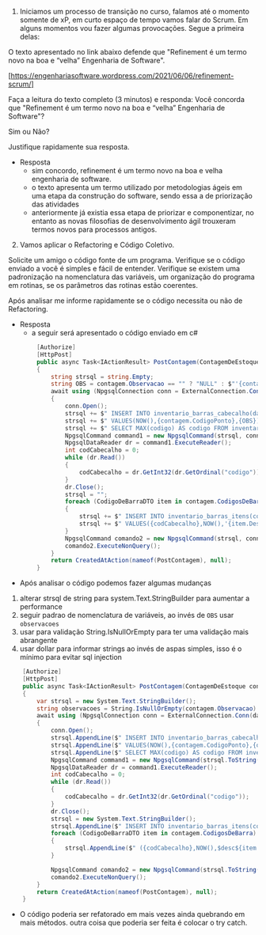 1. Iniciamos um processo de transição no curso, falamos até o momento somente de xP, em curto espaço de tempo vamos falar do Scrum. Em alguns momentos vou fazer algumas provocações. Segue a primeira delas:

O texto apresentado no link abaixo defende que "Refinement é um termo novo na boa e “velha” Engenharia de Software".  

[https://engenhariasoftware.wordpress.com/2021/06/06/refinement-scrum/]

Faça a leitura do texto completo (3 minutos) e responda: Você concorda que "Refinement é um termo novo na boa e “velha” Engenharia de Software"?

Sim ou Não?

Justifique rapidamente sua resposta.

* Resposta
    * sim concordo, refinement é um termo novo na boa e velha engenharia de software.
    * o texto apresenta um termo utilizado por metodologias ágeis em uma etapa da construção do software, sendo essa a de priorização das atividades
    * anteriormente já existia essa etapa de priorizar e componentizar, no entanto as novas filosofias de desenvolvimento ágil trouxeram termos novos para processos antigos.

2. Vamos aplicar o Refactoring e Código Coletivo.

Solicite um amigo o código fonte de um programa. Verifique se o código enviado a você é simples e fácil de entender. Verifique se existem uma padronização na nomenclatura das variáveis, um organização do programa em rotinas, se os parâmetros das rotinas estão coerentes.

Após analisar me informe rapidamente se o código necessita ou não de Refactoring.
* Resposta
    * a seguir será apresentado o código enviado em c#

```csharp
        [Authorize]
        [HttpPost]
        public async Task<IActionResult> PostContagem(ContagemDeEstoque contagem, string database)
        {
            string strsql = string.Empty;
            string OBS = contagem.Observacao == "" ? "NULL" : $"'{contagem.Observacao}'";
            await using (NpgsqlConnection conn = ExternalConnection.Conn(database))
            {
                conn.Open();
                strsql += $" INSERT INTO inventario_barras_cabecalho(data_hora, codpto, obs)";
                strsql += $" VALUES(NOW(),{contagem.CodigoPonto},{OBS});";
                strsql += $" SELECT MAX(codigo) AS codigo FROM inventario_barras_cabecalho;";
                NpgsqlCommand command1 = new NpgsqlCommand(strsql, conn);
                NpgsqlDataReader dr = command1.ExecuteReader();
                int codCabecalho = 0;
                while (dr.Read())
                {
                    codCabecalho = dr.GetInt32(dr.GetOrdinal("codigo"));
                }
                dr.Close();
                strsql = "";
                foreach (CodigoDeBarraDTO item in contagem.CodigosDeBarra)
                {
                    strsql += $" INSERT INTO inventario_barras_itens(cod_cabecalho, data_hora, cod_barras)";
                    strsql += $" VALUES({codCabecalho},NOW(),'{item.Descricao}');";
                }
                NpgsqlCommand comando2 = new NpgsqlCommand(strsql, conn);
                comando2.ExecuteNonQuery();
            }
            return CreatedAtAction(nameof(PostContagem), null);
        }
```

 * Após analisar o código podemos fazer algumas mudanças
  1. alterar strsql de string para system.Text.StringBuilder para aumentar a performance
  2. seguir padrao de nomenclatura de variáveis, ao invés de `OBS` usar `observacoes`
  3. usar para validação String.IsNullOrEmpty para ter uma validação mais abrangente
  4. usar dollar para informar strings ao invés de aspas simples, isso é o mínimo para evitar sql injection
  
```csharp
    [Authorize]
    [HttpPost]
    public async Task<IActionResult> PostContagem(ContagemDeEstoque contagem, string database)
    {
        var strsql = new System.Text.StringBuilder();
        string observacoes = String.IsNullOrEmpty(contagem.Observacao) ? "NULL" : $"$obs${contagem.Observacao}$obs$";
        await using (NpgsqlConnection conn = ExternalConnection.Conn(database))
        {
            conn.Open();
            strsql.AppendLine($" INSERT INTO inventario_barras_cabecalho(data_hora, codpto, obs)");
            strsql.AppendLine($" VALUES(NOW(),{contagem.CodigoPonto},{observacoes});");
            strsql.AppendLine($" SELECT MAX(codigo) AS codigo FROM inventario_barras_cabecalho;");
            NpgsqlCommand command1 = new NpgsqlCommand(strsql.ToString(), conn);
            NpgsqlDataReader dr = command1.ExecuteReader();
            int codCabecalho = 0;
            while (dr.Read())
            {
                codCabecalho = dr.GetInt32(dr.GetOrdinal("codigo"));
            }
            dr.Close();
            strsql = new System.Text.StringBuilder();
            strsql.AppendLine($" INSERT INTO inventario_barras_itens(cod_cabecalho, data_hora, cod_barras) VALUES ");
            foreach (CodigoDeBarraDTO item in contagem.CodigosDeBarra)
            {
                strsql.AppendLine($" ({codCabecalho},NOW(),$desc${item.Descricao}$desc$),");
            }

            NpgsqlCommand comando2 = new NpgsqlCommand(strsql.ToString(), conn);
            comando2.ExecuteNonQuery();
        }
        return CreatedAtAction(nameof(PostContagem), null);
    }
```
* O código poderia ser refatorado em mais vezes ainda quebrando em mais métodos. outra coisa que poderia ser feita é colocar o try catch.